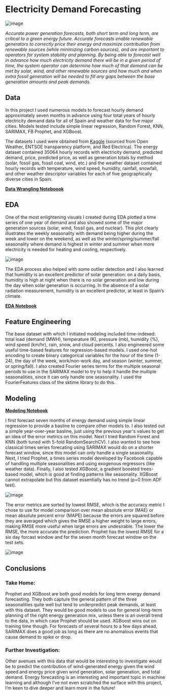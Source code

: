 # Electricity Demand Forecasting
<p align="center">
  
![image](https://user-images.githubusercontent.com/102127193/206871375-092987c0-3e36-4f97-86fc-f155490ad1f3.png)

</p>

*Accurate power generation forecasts, both short term and long term, are critical to a green energy future. Accurate forecasts enable renewable generators to correctly price their energy and maximize contribution from renewable sources (while minimizing carbon sources), and are important to operators for system stability and planning. By being able to forecast well in advance how much electricity demand there will be in a given period of time, the system operator can determine how much of that demand can be met by solar, wind, and other renewable sources and how much and when extra fossil generation will be needed to fill any gaps between the base generation amounts and peak demands.*

## Data

In this project I used numerous models to forecast hourly demand approximately seven months in advance using four total years of hourly electricity demand data for all of Spain and weather data for five major cities. Models tested include simple linear regression, Random Forest, KNN, SARIMAX, FB Prophet, and XGBoost.

The datasets I used were obtained from [Kaggle](https://www.kaggle.com/datasets/nicholasjhana/energy-consumption-generation-prices-and-weather) (sourced from Open Weather, ENTSOE transparency platform, and Red Electrica). The energy dataset contained 35064 hourly records with electricity demand, predicted demand, price, predicted price, as well as generation totals by method (solar, fossil gas, fossil coal, wind, etc.) and the weather dataset contained hourly records with temperature, wind speed, humidity, rainfall, snowfall, and other weather descriptor variables for each of five geographically diverse cities in Spain.

**[Data Wrangling Noteboook](https://github.com/ehardwick2/Capstone2/blob/main/Data_Wrangling.ipynb)**

## EDA

One of the most enlightening visuals I created during EDA plotted a time series of one year of demand and also showed some of the major generation sources (solar, wind, fossil gas, and nuclear). This plot clearly illustrates the weekly seasonality with demand being higher during the week and lower on the weekend, as well as the winter/spring/summer/fall seasonality where demand is highest in winter and summer when more electricity is needed for heating and cooling, respectively.

![image](https://user-images.githubusercontent.com/102127193/206870642-3e261ea2-da6f-427d-b93f-2171ea5c47cf.png)

The EDA process also helped with some outlier detection and I also learned that humidity is an excellent predictor of solar generation: on a daily basis, humidity is high at night when there is no solar generation and low during the day when solar generation is occurring. In the absence of a solar radiation measurement, humidity is an excellent predictor, at least in Spain’s climate.

**[EDA Notebook](https://github.com/ehardwick2/Capstone2/blob/main/Exploratory_Data_Analysis.ipynb)**

## Feature Engineering

The base dataset with which I initiated modeling included time-indexed: total load (demand (MWH), temperature (K), pressure (mb), humidity (%), wind speed (km/hr), rain, snow, and cloud percents. I also engineered some useful time-based features for regression-based models. I used one-hot encoding to create binary categorical variables for the hour of the time (1-24), the day of the week, work/non-work day, and season (winter, summer, or spring/fall). I also created Fourier series terms for the multiple seasonal periods to use in the SARIMAX model to try to help it handle the multiple seasonalities, since it can only handle one seasonality. I used the FourierFeatures class of the sktime library to do this. 

## Modeling

**[Modeling Notebook](https://github.com/ehardwick2/Capstone2/blob/main/Modeling.ipynb)**

I first forecast seven months of energy demand using simple linear regression to provide a basline to compare other models to. I also tested out a simple year-over-year basline, just using the previous year's values to get an idea of the error metrics on this model. Next I tried Random Forest and KNN (both tuned with 5-fold RandomSearchCV). I also wanted to see how classical times series forecating using SARIMAX would do on a shorter forecast window, since this model can only handle a single seasonality. Next, I tried Prophet, a times series model developed by Facebook capable of handling multiple seasonalities and using exogenous regressors (like weather data). Finally, I also tested XGBoost, a gradient boosted trees-based model, which is good at finding patterns like seasonality. XGBoost cannot extrapolate but this dataset essentially has no trend (p=0 from ADF test).

<p align="center">
  
![image](https://user-images.githubusercontent.com/102127193/206873240-7757fc47-87e6-44e8-802d-cb21c781bc28.png)
  
</p>

The error metrics are sorted by lowest RMSE, which is the accuracy metric I chose to use for model comparison over mean absolute error (MAE) or mean absolute percent error (MAPE) because the errors are squared before they are averaged which gives the RMSE a higher weight to large errors, making RMSE more useful when large errors are undesirable. The lower the RMSE, the more accurate the prediction. Prophet has the lowest RMSE for a six day forcast window and for the seven month forecast window on the test sets.

<p align="center">

![image](https://user-images.githubusercontent.com/102127193/206873601-d36f5b31-23ba-4718-8bd2-8bbe695470c3.png)

</p>
  
## Conclusions
### Take Home:
Prophet and XGBoost are both good models for long term energy demand forecasting. They both capture the general pattern of the three seasonalities quite well but tend to underpredict peak demands, at least with this dataset. They would be good models to use for general long-term planning of the right energy generation mix, unless there is an overall trend to the data, in which case Prophet should be used. XGBoost wins out on training time though. For forecasts of several hours to a few days ahead, SARIMAX does a good job as long as there are no anomalous events that cause demand to spike or drop. 

### Further Investigation:
Other avenues with this data that would be interesting to investigate would be to predict the contribution of wind-generated energy given the wind speed and energy price given wind generation, solar generation, and total demand. Energy forecasting is an interesting and important topic in machine learning and although I’ve not even scratched the surface with this project, I’m keen to dive deeper and learn more in the future! 
